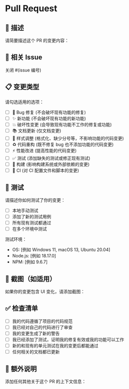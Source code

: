 # Pull Request

## 📝 描述

请简要描述这个 PR 的变更内容：

## 🔗 相关 Issue

关闭 #(issue 编号)

## 📋 变更类型

请勾选适用的选项：

- [ ] 🐛 Bug 修复 (不会破坏现有功能的修复)
- [ ] ✨ 新功能 (不会破坏现有功能的新功能)
- [ ] 💥 破坏性变更 (会导致现有功能不工作的修复或功能)
- [ ] 📚 文档更新 (仅文档变更)
- [ ] 🎨 样式调整 (格式化、缺少分号等，不影响功能的代码变更)
- [ ] ♻️ 代码重构 (既不修复 bug 也不添加功能的代码变更)
- [ ] ⚡ 性能改进 (提高性能的代码变更)
- [ ] ✅ 测试 (添加缺失的测试或修正现有测试)
- [ ] 🔧 构建 (影响构建系统或外部依赖的变更)
- [ ] 👷 CI (对 CI 配置文件和脚本的变更)

## 🧪 测试

请描述你如何测试了你的变更：

- [ ] 本地手动测试
- [ ] 添加了新的测试用例
- [ ] 所有现有测试都通过
- [ ] 在多个环境中测试

测试环境：
- OS: [例如 Windows 11, macOS 13, Ubuntu 20.04]
- Node.js: [例如 18.17.0]
- NPM: [例如 9.6.7]

## 📸 截图（如适用）

如果你的变更包含 UI 变化，请添加截图：

## ✅ 检查清单

- [ ] 我的代码遵循了项目的代码规范
- [ ] 我已经对自己的代码进行了审查
- [ ] 我的变更生成了新的警告
- [ ] 我已经添加了测试，证明我的修复有效或我的功能可以工作
- [ ] 新的和现有的单元测试在我的变更后都能通过
- [ ] 任何相关的文档都已更新

## 📝 额外说明

添加任何其他关于这个 PR 的上下文信息：